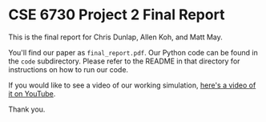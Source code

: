 # CSE 6730 Project 2 Final Report

This is the final report for Chris Dunlap, Allen Koh, and Matt May.

You'll find our paper as `final_report.pdf`. Our Python code can be found in the
`code` subdirectory. Please refer to the README in that directory for
instructions on how to run our code.

If you would like to see a video of our working simulation,
[here's a video of it on YouTube](https://youtu.be/SjwoDABv-IU).

Thank you.